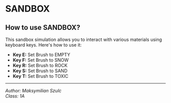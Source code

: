 # SANDBOX

## How to use SANDBOX?

This sandbox simulation allows you to interact with various materials using keyboard keys. Here's how to use it:

- **Key E:** Set Brush to EMPTY
- **Key F:** Set Brush to SNOW
- **Key R:** Set Brush to ROCK
- **Key S:** Set Brush to SAND
- **Key T:** Set Brush to TOXIC

---

*Author: Maksymilian Szulc*  
*Class: 1A*  
